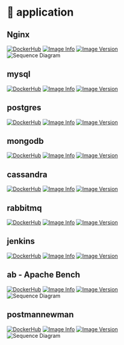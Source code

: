 # :deer: application

## Nginx

[![DockerHub](https://img.shields.io/docker/pulls/lodotek/nginx.svg)](https://hub.docker.com/r/lodotek/nginx)
[![Image Info](https://images.microbadger.com/badges/image/lodotek/nginx.svg)](https://microbadger.com/images/lodotek/nginx)
[![Image Version](https://images.microbadger.com/badges/version/lodotek/nginx.svg)](https://microbadger.com/images/lodotek/nginx)  
![Sequence Diagram](../docs/uml/nginx.png)

## mysql

[![DockerHub](https://img.shields.io/docker/pulls/lodotek/mysql.svg)](https://hub.docker.com/r/lodotek/mysql)
[![Image Info](https://images.microbadger.com/badges/image/lodotek/mysql.svg)](https://microbadger.com/images/lodotek/mysql)
[![Image Version](https://images.microbadger.com/badges/version/lodotek/mysql.svg)](https://microbadger.com/images/lodotek/mysql)

## postgres

[![DockerHub](https://img.shields.io/docker/pulls/lodotek/postgres.svg)](https://hub.docker.com/r/lodotek/postgres)
[![Image Info](https://images.microbadger.com/badges/image/lodotek/postgres.svg)](https://microbadger.com/images/lodotek/postgres)
[![Image Version](https://images.microbadger.com/badges/version/lodotek/postgres.svg)](https://microbadger.com/images/lodotek/postgres)

## mongodb

[![DockerHub](https://img.shields.io/docker/pulls/lodotek/rabbitmq.svg)](https://hub.docker.com/r/lodotek/mongodb)
[![Image Info](https://images.microbadger.com/badges/image/lodotek/mongodb.svg)](https://microbadger.com/images/lodotek/mongodb)
[![Image Version](https://images.microbadger.com/badges/version/lodotek/mongodb.svg)](https://microbadger.com/images/lodotek/mongodb)

## cassandra

[![DockerHub](https://img.shields.io/docker/pulls/lodotek/rabbitmq.svg)](https://hub.docker.com/r/lodotek/cassandra)
[![Image Info](https://images.microbadger.com/badges/image/lodotek/cassandra.svg)](https://microbadger.com/images/lodotek/cassandra)
[![Image Version](https://images.microbadger.com/badges/version/lodotek/cassandra.svg)](https://microbadger.com/images/lodotek/cassandra)

## rabbitmq

[![DockerHub](https://img.shields.io/docker/pulls/lodotek/rabbitmq.svg)](https://hub.docker.com/r/lodotek/rabbitmq)
[![Image Info](https://images.microbadger.com/badges/image/lodotek/rabbitmq.svg)](https://microbadger.com/images/lodotek/rabbitmq)
[![Image Version](https://images.microbadger.com/badges/version/lodotek/rabbitmq.svg)](https://microbadger.com/images/lodotek/rabbitmq)

## jenkins

[![DockerHub](https://img.shields.io/docker/pulls/lodotek/jenkins.svg)](https://hub.docker.com/r/lodotek/jenkins)
[![Image Info](https://images.microbadger.com/badges/image/lodotek/jenkins.svg)](https://microbadger.com/images/lodotek/jenkins)
[![Image Version](https://images.microbadger.com/badges/version/lodotek/jenkins.svg)](https://microbadger.com/images/lodotek/jenkins)

## ab - Apache Bench

[![DockerHub](https://img.shields.io/docker/pulls/lodotek/ab.svg)](https://hub.docker.com/r/lodotek/ab)
[![Image Info](https://images.microbadger.com/badges/image/lodotek/ab.svg)](https://microbadger.com/images/lodotek/ab)
[![Image Version](https://images.microbadger.com/badges/version/lodotek/ab.svg)](https://microbadger.com/images/lodotek/ab)  
![Sequence Diagram](../docs/uml/ab.png)

## postmannewman

[![DockerHub](https://img.shields.io/docker/pulls/lodotek/postmannewman.svg)](https://hub.docker.com/r/lodotek/postmannewman)
[![Image Info](https://images.microbadger.com/badges/image/lodotek/postmannewman.svg)](https://microbadger.com/images/lodotek/postmannewman)
[![Image Version](https://images.microbadger.com/badges/version/lodotek/postmannewman.svg)](https://microbadger.com/images/lodotek/postmannewman)  
![Sequence Diagram](../docs/uml/postmannewman.png)
